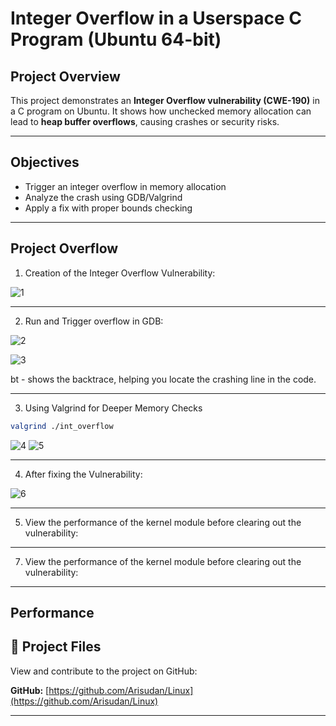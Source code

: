 # Integer Overflow in a Userspace C Program (Ubuntu 64-bit)

## Project Overview

This project demonstrates an **Integer Overflow vulnerability (CWE-190)** in a C program on Ubuntu. It shows how unchecked memory allocation can lead to **heap buffer overflows**, causing crashes or security risks.

---

## Objectives

- Trigger an integer overflow in memory allocation
- Analyze the crash using GDB/Valgrind
- Apply a fix with proper bounds checking


---
## Project Overflow

1. Creation of the Integer Overflow Vulnerability:
   
![1](https://github.com/user-attachments/assets/47f448bc-7034-438b-972f-3b30f211da9c)

---

2. Run and Trigger overflow in GDB:

![2](https://github.com/user-attachments/assets/7342a3bf-cd56-4ef3-9bb3-d0c96fddbdb1)

![3](https://github.com/user-attachments/assets/19c528fd-d20c-4628-9929-e4bbed6210a7)

bt - shows the backtrace, helping you locate the crashing line in the code.

---

3. Using Valgrind for Deeper Memory Checks

```bash
valgrind ./int_overflow
```
![4](https://github.com/user-attachments/assets/f34110f9-0bbf-4271-b440-eafc0bf7dad9)
![5](https://github.com/user-attachments/assets/2d1d1966-30d5-4357-b402-8c2bb03fe02d)

---

4. After fixing the Vulnerability:
   
![6](https://github.com/user-attachments/assets/4bf0ffc2-929a-45b5-b68e-56c9d65820b1)

---

5. View the performance of the kernel module before clearing out the vulnerability:

---

7. View the performance of the kernel module before clearing out the vulnerability:

---

## Performance 
## 📁 Project Files

View and contribute to the project on GitHub:

**GitHub:** [https://github.com/Arisudan/Linux](https://github.com/Arisudan/Linux)

---

